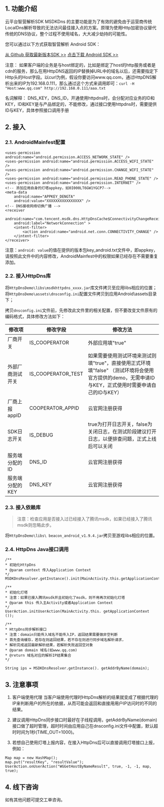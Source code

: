## 1. 功能介绍

云平台智营解析SDK MSDKDns 的主要功能是为了有效的避免由于运营商传统LocalDns解析导致的无法访问最佳接入点的方案。原理为使用Http加密协议替代传统的DNS协议，整个过程不使用域名，大大减少劫持的可能性。

您可以通过以下方式获取智营解析 Android SDK：

[从 Github 获取最新版本SDK >>](https://github.com/tencentyun/httpdns-android-sdk)
[点击下载 Android SDK >>](http://imgcache.tcecqpoc.fsphere.cn/image/mc.qcloudimg.com/static/archive/86d55ba36f96092a82b20c762a5dce59/httpdns-android-sdk-master.zip)

注意：
如果客户端的业务是与host绑定的，比如是绑定了host的http服务或者是cdn的服务，那么在用HttpDNS返回的IP替换掉URL中的域名以后，还需要指定下Http头的Host字段。以curl为例，假设你要访问www.qq.com，通过HttpDNS解析出来的IP为192.168.0.111，那么通过这个方式来调用即可：`curl -H "Host:www.qq.com" http://192.168.0.111/aaa.txt`

名词解释：
DNS_KEY，DNS_ID，开通使用httpdns时，会分配对应业务的ID和KEY，ID和KEY是与产品绑定的，不能修改，通过接口使用httpdns时，需要提供ID与KEY，具体参照接口调用手册

## 2. 接入

### 2.1. AndroidMainfest配置
```
<uses-permission android:name="android.permission.ACCESS_NETWORK_STATE" />
<uses-permission android:name="android.permission.ACCESS_WIFI_STATE" />
<uses-permission android:name="android.permission.CHANGE_WIFI_STATE" />
<uses-permission android:name="android.permission.READ_PHONE_STATE" />
<uses-permission android:name="android.permission.INTERNET" />
<!-- 添加应用自身的灯塔appkey，如0I000LT6GW1YGCP7-->
<meta-data
    android:name="APPKEY_DENGTA"
    android:value="XXXXXXXXXXXXXXXX" />
<!-- DNS接收网络切换广播 -->
<receiver
    android:name="com.tencent.msdk.dns.HttpDnsCache$ConnectivityChangeReceiver"
    android:label="NetworkConnection" >
    <intent-filter>
        <action android:name="android.net.conn.CONNECTIVITY_CHANGE" />
    </intent-filter>
</receiver>
```

注意：`android: value`的值在提供的版本包key_android.txt文件中，即appkey，请按照此文件中的内容修改，AndroidMainfest中的权限如果已经存在不需要重复添加。

### 2.2. 接入HttpDns库
将`HttpDnsDemo\libs\msdkhttpdns_xxxx.jar`库文件拷贝至应用libs相应的位置；
将`HttpDnsDemo\assets\dnsconfig.ini`配置文件拷贝到应用Android\assets目录下；

拷贝`dnsconfig.ini`文件前，先修改此文件里的相关配置，但不要改变文件原有的编码格式，具体修改方法如下：

| 修改项 | 修改字段 | 修改方法|
|-------|---------|---------|
|厂商开关 |	IS_COOPERATOR | 外部应用填"true" |
|外部厂商测试开关 | IS_COOPERATOR_TEST | 如果需要使用测试环境来测试则填"true"，直接使用正式环境填"false" （测试环境将会使用官方提供的demo，无需申请ID与KEY，正式使用时需要申请自己的ID与KEY）|
|厂商上报appID | COOPERATOR_APPID | 云官网注册获得|
|SDK日志开关 | IS_DEBUG | true为打开日志开关，false为关闭日志，在测试阶段建议打开日志，以便排查问题，正式上线后可以关闭|
|服务端分配的ID | DNS_ID | 云官网注册获得|
|服务端分配的KEY | DNS_KEY | 云官网注册获得|

### 2.3. 接入依赖库
> 注意：检查应用是否接入过已经接入了腾讯msdk，如果已经接入了腾讯msdk则忽略此步。

将`HttpDnsDemo\libs\ beacon_android_v1.9.4.jar`拷贝至游戏libs相应的位置。

### 2.4. HttpDns Java接口调用
```
/**
* 初始化HttpDns
* @param context 传入Application Context
*/
MSDKDnsResolver.getInstance().init(MainActivity.this.getApplicationContext());

/**
* 初始化灯塔
* 注意：如果已接入腾讯msdk并且初始化了msdk，则不用再次初始化灯塔
* @param this 传入主Activity或者Application Context
*/
UserAction.initUserAction(MainActivity.this. getApplicationContext ());

/**
* HttpDns同步解析接口
* 注意：domain只能传入域名不能传入IP，返回结果需要做非空判断
* 首先查询缓存，若存在则返回结果，若不存在则进行同步域名解析请求，
* 解析完成返回最新解析结果，若解析失败返回空对象
* @param domain 域名(如www.qq.com)
* @return 域名对应的解析IP结果集合
*/

String ips = MSDKDnsResolver.getInstance(). getAddrByName(domain);
```

## 3. 注意事项

1. 客户端使用代理
当客户端使用代理时HttpDns解析的结果就变成了根据代理的IP来判断用户的所在的依据，从而可能会返回和直接用用户IP访问时的不同的结果。

2. 建议调用HttpDns同步接口时最好在子线程调用，getAddrByName(domain)接口做了超时管理，超时时间由应用自己在dnsconfig.ini文件中配置，默认超时时间为1秒(TIME_OUT=1000)。

3. 若想自己使用灯塔上报内容，在接入HttpDns后可以直接调用灯塔接口上报，例如：
```
Map map = new HashMap();
map.put("resultKey", "resultValue");
UserAction.onUserAction("WGGetHostByNameResult", true, -1, -1, map, true);
```

## 4. 线下咨询
如有其他问题可提交工单咨询。
